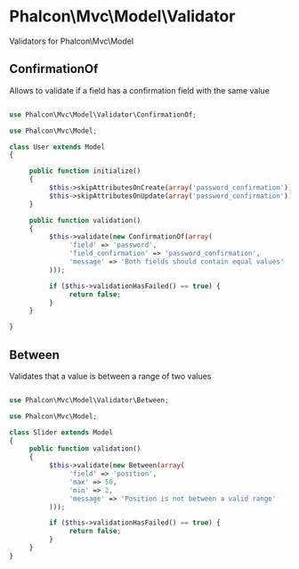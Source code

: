 
Phalcon\Mvc\Model\Validator
===========================

Validators for Phalcon\Mvc\Model

ConfirmationOf
--------------
Allows to validate if a field has a confirmation field with the same value

```php

use Phalcon\Mvc\Model\Validator\ConfirmationOf;

use Phalcon\Mvc\Model;

class User extends Model
{

     public function initialize()
     {
          $this->skipAttributesOnCreate(array('password_confirmation'));
          $this->skipAttributesOnUpdate(array('password_confirmation'));
     }

     public function validation()
     {
          $this->validate(new ConfirmationOf(array(
               'field' => 'password',
               'field_confirmation' => 'password_confirmation',
               'message' => 'Both fields should contain equal values'
          )));

          if ($this->validationHasFailed() == true) {
               return false;
          }
     }

}

```

Between
-------
Validates that a value is between a range of two values

```php

use Phalcon\Mvc\Model\Validator\Between;

use Phalcon\Mvc\Model;

class Slider extends Model
{
     public function validation()
     {
          $this->validate(new Between(array(
               'field' => 'position',
               'max' => 50,
               'min' => 2,
               'message' => 'Position is not between a valid range'
          )));

          if ($this->validationHasFailed() == true) {
               return false;
          }
     }
}
```
